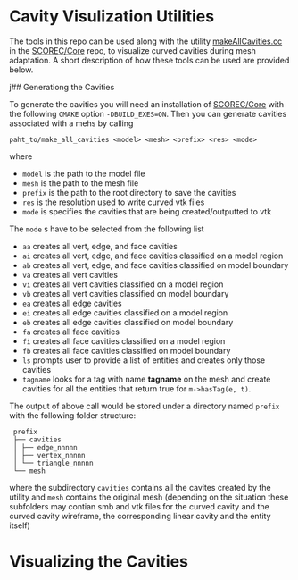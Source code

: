 # Cavity Visulization Utilities

The tools in this repo can be used along with the utility [makeAllCavities.cc](https://github.com/SCOREC/core/blob/master/test/makeAllCavities.cc) in the [SCOREC/Core](https://github.com/SCOREC/core) repo, to visualize curved cavities during mesh adaptation. A short description of how these tools can be used are provided below.

j## Generationg the Cavities

To generate the cavities you will need an installation of [SCOREC/Core](https://github.com/SCOREC/core) with the following `CMAKE` option `-DBUILD_EXES=ON`. Then you can generate cavities associated with a mehs by calling 

```
paht_to/make_all_cavities <model> <mesh> <prefix> <res> <mode>
```
where

* `model`  is the path to the model file
* `mesh`   is the path to the mesh file
* `prefix` is the path to the root directory to save the cavities
* `res`    is the resolution used to write curved vtk files
* `mode`   is specifies the cavities that are being created/outputted to vtk


The `mode` s have to be selected from the following list


* `aa`  creates all vert, edge, and face cavities
* `ai`  creates all vert, edge, and face cavities classified on a model region
* `ab`  creates all vert, edge, and face cavities classified on model boundary
* `va`  creates all vert cavities
* `vi`  creates all vert cavities classified on a model region
* `vb`  creates all vert cavities classified on model boundary
* `ea`  creates all edge cavities
* `ei`  creates all edge cavities classified on a model region
* `eb`  creates all edge cavities classified on model boundary
* `fa`  creates all face cavities
* `fi`  creates all face cavities classified on a model region
* `fb`  creates all face cavities classified on model boundary
* `ls`  prompts user to provide a list of entities and creates only those cavities
* `tagname` looks for a tag with name __tagname__ on the mesh and create cavities for all the entities that return true for `m->hasTag(e, t)`.


The output of above call would be stored under a directory named `prefix` with the following folder structure:

```
 prefix
 ├── cavities
 │ ├── edge_nnnnn
 │ ├── vertex_nnnnn
 │ └── triangle_nnnnn
 └── mesh
```

where the subdirectory `cavities` contains all the cavites created by the utility and `mesh` contains the original mesh (depending on the situation these subfolders may contian smb and vtk files for the curved cavity and the curved cavity wireframe, the corresponding linear cavity and the entity itself)

# Visualizing the Cavities
